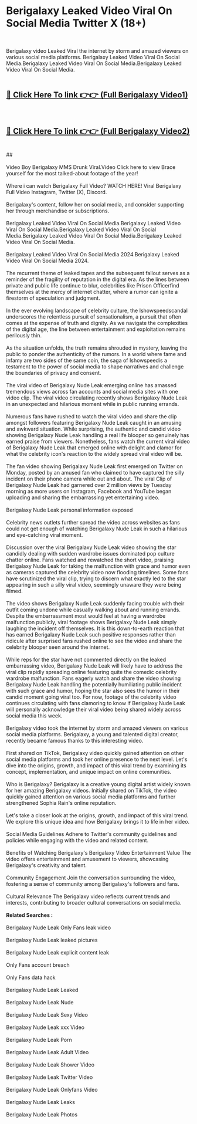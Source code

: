 # Berigalaxy Leaked Video Viral On Social Media Twitter X (18+) <br>
<br>

Berigalaxy video Leaked Viral the internet by storm and amazed viewers on various social media platforms. Berigalaxy Leaked Video Viral On Social Media.Berigalaxy Leaked Video Viral On Social Media.Berigalaxy Leaked Video Viral On Social Media.<br>
 <br>

##  <a href="https://play.trustnlinepharmacy.us?title=Full Berigalaxy&ref=git">🔴 Click Here To link 👉👉 (Full Berigalaxy Video1)</a><br>
  <br>

##  <a href="https://play.trustnlinepharmacy.us?title=Full Berigalaxy&ref=git">🔴 Click Here To link 👉👉 (Full Berigalaxy Video2)</a><br>
  <br>
  ##


  <br>

  <br>
Video Boy Berigalaxy MMS Drunk Viral.Video Click here to view Brace yourself for the most talked-about footage of the year!
<br><br>
Where i can watch Berigalaxy Full Video? WATCH HERE! Viral Berigalaxy Full Video Instagram, Twitter (X), Discord.
<br><br>
Berigalaxy's content, follow her on social media, and consider supporting her through merchandise or subscriptions.
<br><br>
Berigalaxy Leaked Video Viral On Social Media.Berigalaxy Leaked Video Viral On Social Media.Berigalaxy Leaked Video Viral On Social Media.Berigalaxy Leaked Video Viral On Social Media.Berigalaxy Leaked Video Viral On Social Media.
<br><br>
Berigalaxy Leaked Video Viral On Social Media 2024.Berigalaxy Leaked Video Viral On Social Media 2024.
<br><br>
The recurrent theme of leaked tapes and the subsequent fallout serves as a reminder of the fragility of reputation in the digital era. As the lines between private and public life continue to blur, celebrities like Prison Officerfind themselves at the mercy of internet chatter, where a rumor can ignite a firestorm of speculation and judgment.
<br><br>
In the ever evolving landscape of celebrity culture, the Ishowspeedscandal underscores the relentless pursuit of sensationalism, a pursuit that often comes at the expense of truth and dignity. As we navigate the complexities of the digital age, the line between entertainment and exploitation remains perilously thin.
<br><br>
As the situation unfolds, the truth remains shrouded in mystery, leaving the public to ponder the authenticity of the rumors. In a world where fame and infamy are two sides of the same coin, the saga of Ishowspeedis a testament to the power of social media to shape narratives and challenge the boundaries of privacy and consent.
<br><br>
The viral video of Berigalaxy Nude Leak emerging online has amassed tremendous views across fan accounts and social media sites with one video clip. The viral video circulating recently shows Berigalaxy Nude Leak in an unexpected and hilarious moment while in public running errands.
<br><br>
Numerous fans have rushed to watch the viral video and share the clip amongst followers featuring Berigalaxy Nude Leak caught in an amusing and awkward situation. While surprising, the authentic and candid video showing Berigalaxy Nude Leak handling a real life blooper so genuinely has earned praise from viewers. Nonetheless, fans watch the current viral video of Berigalaxy Nude Leak that emerged online with delight and clamor for what the celebrity icon's reaction to the widely spread viral video will be.
<br><br>
The fan video showing Berigalaxy Nude Leak first emerged on Twitter on Monday, posted by an amused fan who claimed to have captured the silly incident on their phone camera while out and about. The viral Clip of Berigalaxy Nude Leak had garnered over 2 million views by Tuesday morning as more users on Instagram, Facebook and YouTube began uploading and sharing the embarrassing yet entertaining video.
<br><br>
Berigalaxy Nude Leak personal information exposed
<br><br>
Celebrity news outlets further spread the video across websites as fans could not get enough of watching Berigalaxy Nude Leak in such a hilarious and eye-catching viral moment.
<br><br>
Discussion over the viral Berigalaxy Nude Leak video showing the star candidly dealing with sudden wardrobe issues dominated pop culture chatter online. Fans watched and rewatched the short video, praising Berigalaxy Nude Leak for taking the malfunction with grace and humor even as cameras captured the celebrity video now flooding timelines. Some fans have scrutinized the viral clip, trying to discern what exactly led to the star appearing in such a silly viral video, seemingly unaware they were being filmed.
<br><br>
The video shows Berigalaxy Nude Leak suddenly facing trouble with their outfit coming undone while casually walking about and running errands. Despite the embarrassment most would feel at having a wardrobe malfunction publicly, viral footage shows Berigalaxy Nude Leak simply laughing the incident off themselves. It is this down-to-earth reaction that has earned Berigalaxy Nude Leak such positive responses rather than ridicule after surprised fans rushed online to see the video and share the celebrity blooper seen around the internet.
<br><br>
While reps for the star have not commented directly on the leaked embarrassing video, Berigalaxy Nude Leak will likely have to address the viral clip rapidly spreading online featuring quite the comedic celebrity wardrobe malfunction. Fans eagerly watch and share the video showing Berigalaxy Nude Leak handling the potentially humiliating public incident with such grace and humor, hoping the star also sees the humor in their candid moment going viral too. For now, footage of the celebrity video continues circulating with fans clamoring to know if Berigalaxy Nude Leak will personally acknowledge their viral video being shared widely across social media this week.
<br><br>
Berigalaxy video took the internet by storm and amazed viewers on various social media platforms. Berigalaxy, a young and talented digital creator, recently became famous thanks to this interesting video.
<br><br>
First shared on TikTok, Berigalaxy video quickly gained attention on other social media platforms and took her online presence to the next level. Let's dive into the origins, growth, and impact of this viral trend by examining its concept, implementation, and unique impact on online communities.
<br><br>
Who is Berigalaxy? Berigalaxy is a creative young digital artist widely known for her amazing Berigalaxy videos. Initially shared on TikTok, the video quickly gained attention on various social media platforms and further strengthened Sophia Rain's online reputation.
<br><br>
Let's take a closer look at the origins, growth, and impact of this viral trend. We explore this unique idea and how Berigalaxy brings it to life in her video.
<br><br>
Social Media Guidelines Adhere to Twitter's community guidelines and policies while engaging with the video and related content.
<br><br>
Benefits of Watching Berigalaxy's Berigalaxy Video Entertainment Value The video offers entertainment and amusement to viewers, showcasing Berigalaxy's creativity and talent.
<br><br>
Community Engagement Join the conversation surrounding the video, fostering a sense of community among Berigalaxy's followers and fans.
<br><br>
Cultural Relevance The Berigalaxy video reflects current trends and interests, contributing to broader cultural conversations on social media.
<br><br>
<strong>Related Searches :</strong>
<br><br>
Berigalaxy Nude Leak Only Fans leak video
<br><br>
Berigalaxy Nude Leak leaked pictures
<br><br>
Berigalaxy Nude Leak explicit content leak
<br><br>
Only Fans account breach
<br><br>
Only Fans data hack
<br><br>
Berigalaxy Nude Leak Leaked
<br><br>
Berigalaxy Nude Leak Nude
<br><br>
Berigalaxy Nude Leak Sexy Video
<br><br>
Berigalaxy Nude Leak xxx Video
<br><br>
Berigalaxy Nude Leak Porn
<br><br>
Berigalaxy Nude Leak Adult Video
<br><br>
Berigalaxy Nude Leak Shower Video
<br><br>
Berigalaxy Nude Leak Twitter Video
<br><br>
Berigalaxy Nude Leak Onlyfans Video
<br><br>
Berigalaxy Nude Leak Leaks
<br><br>
Berigalaxy Nude Leak Photos